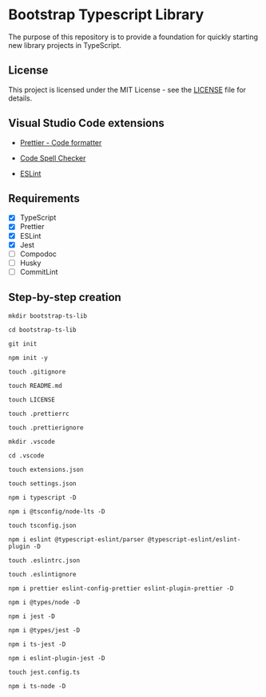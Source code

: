 # Bootstrap Typescript Library

The purpose of this repository is to provide a foundation for quickly starting new library projects in TypeScript.

## License

This project is licensed under the MIT License - see the [LICENSE](LICENSE) file for details.

## Visual Studio Code extensions

- [Prettier - Code formatter](https://marketplace.visualstudio.com/items?itemName=esbenp.prettier-vscode)

- [Code Spell Checker](https://marketplace.visualstudio.com/items?itemName=streetsidesoftware.code-spell-checker)

- [ESLint](https://marketplace.visualstudio.com/items?itemName=dbaeumer.vscode-eslint)

## Requirements

- [x] TypeScript
- [x] Prettier
- [x] ESLint
- [x] Jest
- [ ] Compodoc
- [ ] Husky
- [ ] CommitLint

## Step-by-step creation

`mkdir bootstrap-ts-lib`

`cd bootstrap-ts-lib`

`git init`

`npm init -y`

`touch .gitignore`

`touch README.md`

`touch LICENSE`

`touch .prettierrc`

`touch .prettierignore`

`mkdir .vscode`

`cd .vscode`

`touch extensions.json`

`touch settings.json`

`npm i typescript -D`

`npm i @tsconfig/node-lts -D`

`touch tsconfig.json`

`npm i eslint @typescript-eslint/parser @typescript-eslint/eslint-plugin -D`

`touch .eslintrc.json`

`touch .eslintignore`

`npm i prettier eslint-config-prettier eslint-plugin-prettier -D`

`npm i @types/node -D`

`npm i jest -D`

`npm i @types/jest -D`

`npm i ts-jest -D`

`npm i eslint-plugin-jest -D`

`touch jest.config.ts`

`npm i ts-node -D`
